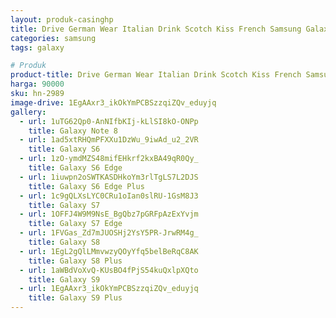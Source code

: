 ```yaml
---
layout: produk-casinghp
title: Drive German Wear Italian Drink Scotch Kiss French Samsung Galaxy S9 Plus Case
categories: samsung
tags: galaxy

# Produk
product-title: Drive German Wear Italian Drink Scotch Kiss French Samsung Galaxy S9 Plus Case
harga: 90000
sku: hn-2989
image-drive: 1EgAAxr3_ikOkYmPCBSzzqiZQv_eduyjq
gallery:
  - url: 1uTG62Qp0-AnNIfbKIj-kLlSI8kO-ONPp
    title: Galaxy Note 8
  - url: 1ad5xtRHQmPFXXu1DzWu_9iwAd_u2_2VR
    title: Galaxy S6
  - url: 1zO-ymdMZS48mifEHkrf2kxBA49qR0Qy_
    title: Galaxy S6 Edge
  - url: 1iuwpn2oSWTKASDHkoYm3rlTgLS7L2DJS
    title: Galaxy S6 Edge Plus
  - url: 1c9gQLXsLYC0CRu1oIan0slRU-1GsM8J3
    title: Galaxy S7
  - url: 1OFFJ4W9M9NsE_BgQbz7pGRFpAzExYvjm
    title: Galaxy S7 Edge
  - url: 1FVGas_Zd7mJUOSHj2YsY5PR-JrwRM4g_
    title: Galaxy S8
  - url: 1EgL2gQlLMmvwzyQOyYfq5belBeRqC8AK
    title: Galaxy S8 Plus
  - url: 1aWBdVoXvQ-KUsBO4fPjS54kuQxlpXQto
    title: Galaxy S9
  - url: 1EgAAxr3_ikOkYmPCBSzzqiZQv_eduyjq
    title: Galaxy S9 Plus
---
```

